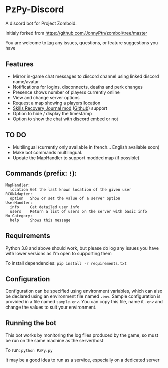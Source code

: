 # PzPy-Discord

A discord bot for Project Zomboid. 

Initialy forked from https://github.com/JonnyPtn/zomboi/tree/master

You are welcome to [log](https://github.com/buttsbucket/zomboi_bot/issues) any issues, questions, or feature suggestions you have

## Features
- Mirror in-game chat messages to discord channel using linked discord name/avatar
- Notifications for logins, disconnects, deaths and perk changes
- Presence shows number of players currently online
- View and change server options
- Request a map showing a players location
- [Skills Recovery Journal mod](https://steamcommunity.com/sharedfiles/filedetails/?id=2503622437) ([Github](https://github.com/Chuckleberry-Finn/Skill-Recovery-Journal)) support
- Option to hide / display the timestamp
- Option to show the chat with discord embed or not

## TO DO
- Multilingual (currently only available in french... English available soon)
- Make bot commands multilingual. 
- Update the MapHandler to support modded map (if possible)

## Commands (prefix: `!`):
```
MapHandler:
  location Get the last known location of the given user
RCONAdapter:
  option   Show or set the value of a server option
UserHandler:
  info     Get detailed user info
  users    Return a list of users on the server with basic info
No Category:
  help     Shows this message
```

## Requirements
Python 3.8 and above should work, but please do log any issues you have with lower versions as I'm open to supporting them

To install dependencies:
`pip install -r requirements.txt`

## Configuration
Configuration can be specified using environment variables, which can also be declared using an environment file named `.env`.
Sample configuration is provided in a file named `sample.env`. You can copy this file, name it `.env` and change the values to suit your environment.

## Running the bot
This bot works by monitoring the log files produced by the game, so must be run on the same machine as the server/host

To run:
`python PzPy.py`

It may be a good idea to run as a service, especially on a dedicated server


